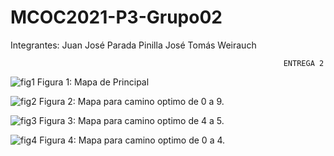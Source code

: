 # MCOC2021-P3-Grupo02

Integrantes:
Juan José Parada Pinilla
José Tomás Weirauch




                                                                 ENTREGA 2
                                                                 
![fig1](https://user-images.githubusercontent.com/88350743/141019547-a7c0e56e-ebe8-4402-9a39-e2755e69b7af.png)
                                             Figura 1: Mapa de Principal
                                             
                                             
![fig2](https://user-images.githubusercontent.com/88350743/141019549-62bfc4e9-74f6-4eef-b4fe-dafe4ce413b7.png)
                                            Figura 2: Mapa para camino optimo de 0 a 9.
                                            
                                            
![fig3](https://user-images.githubusercontent.com/88350743/141019550-71c62ae0-3f76-4c87-925c-bb911462552a.png)
                                            Figura 3: Mapa para camino optimo de 4 a 5.
                                            
                                            
![fig4](https://user-images.githubusercontent.com/88350743/141019551-7a65e826-0ebf-4120-ac6c-8384c463603b.png)
                                            Figura 4: Mapa para camino optimo de 0 a 4.

